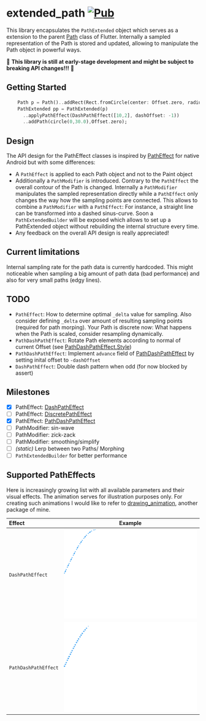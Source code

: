 # extended_path [![Pub](https://img.shields.io/pub/v/extended_path.svg)](https://pub.dartlang.org/packages/extended_path)

This library encapsulates the `PathExtended` object which serves as a extension to the parent [Path](https://docs.flutter.io/flutter/dart-ui/Path-class.html) class of Flutter. Internally a sampled representation of the Path is stored and updated, allowing to manipulate the Path object in powerful ways.

:construction: **This library is still at early-stage development and might be subject to breaking API changes!!!** :construction:

## Getting Started

```dart
    Path p = Path()..addRect(Rect.fromCircle(center: Offset.zero, radius: 2.0));
    PathExtended pp = PathExtended(p)
      ..applyPathEffect(DashPathEffect([10,2], dashOffset: -1))
      ..addPath(circle(0,30.0),Offset.zero);
```

## Design
The API design for the PathEffect classes is inspired by [PathEffect](https://developer.android.com/reference/android/graphics/PathEffect.html) for native Android but with some differences:
- A `PathEffect` is applied to each Path object and not to the Paint object
- Additionally a `PathModifier` is introduced. Contrary to the `PathEffect` the overall contour of the Path is changed. Internally a `PathModifier` manipulates the sampled representation directly while a `PathEffect` only changes the way how the sampling points are connected. This allows to combine a `PathModifier` with a `PathEffect`: For instance, a straight line can be transformed into a dashed sinus-curve. Soon a `PathExtendedBuilder` will be exposed which allows to set up a PathExtended object without rebuilding the internal structure every time.
- Any feedback on the overall API design is really appreciated!

## Current limitations
Internal sampling rate for the path data is currently hardcoded. This might noticeable when sampling a big amount of path data (bad performance) and also for very small paths (edgy lines).

## TODO
- `PathEffect`: How to determine optimal `_delta` value for sampling. Also consider defining `_delta` over amount of resulting sampling points (required for path morping). Your Path is discrete now: What happens when the Path is scaled, consider resampling dynamically.
- `PathDashPathEffect`: Rotate Path elements according to normal of current Offset (see [PathDashPathEffect.Style](https://developer.android.com/reference/android/graphics/PathDashPathEffect.Style.html))
- `PathDashPathEffect`: Implement `advance` field of [PathDashPathEffect](https://developer.android.com/reference/android/graphics/PathDashPathEffect.html) by setting inital offset to `-dashOffset`
- `DashPathEffect`: Double dash pattern when odd (for now blocked by assert)

## Milestones

- [x] PathEffect: [DashPathEffect](https://developer.android.com/reference/android/graphics/DashPathEffect.html)
- [ ] PathEffect: [DiscretePathEffect](https://developer.android.com/reference/android/graphics/DiscretePathEffect.html)
- [x] PathEffect: [PathDashPathEffect](https://developer.android.com/reference/android/graphics/PathDashPathEffect.html)
- [ ] PathModifier: sin-wave
- [ ] PathModifier: zick-zack
- [ ] PathModifier: smoothing/simplify
- [ ] *(static)* Lerp between two Paths/ Morphing
- [ ] `PathExtendedBuilder` for better performance

## Supported PathEffects
Here is increasingly growing list with all available parameters and their visual effects. The animation serves for illustration purposes only. For creating such animations I would like to refer to [drawing_animation](https://github.com/biocarl/drawing_animation), another package of mine.

| Effect            | Example                            |
| :---             |    :---:                       |
| `DashPathEffect` | <img src="https://github.com/biocarl/img/raw/master/extended_path/dashed_line.gif" width="600px">   |
| `PathDashPathEffect` | <img src="https://github.com/biocarl/img/raw/master/extended_path/path_dash_line.gif" width="600px">   |
